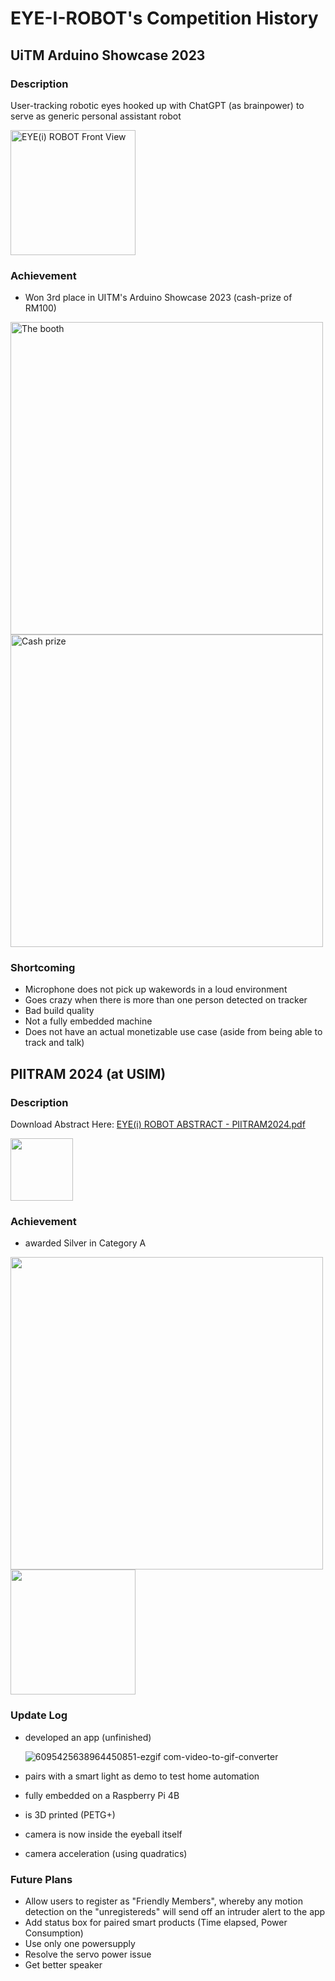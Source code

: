 # EYE-I-ROBOT's Competition History

## UiTM Arduino Showcase 2023

### Description
User-tracking robotic eyes hooked up with ChatGPT (as brainpower) to serve as generic personal assistant robot

<img width="200" alt="EYE(i) ROBOT Front View" src="https://github.com/sxfrul/EYE-I-ROBOT/assets/44408869/d1129880-a669-4e4d-9dc2-bc0b882b5f18">

### Achievement
- Won 3rd place in UITM's Arduino Showcase 2023 (cash-prize of RM100)

<img alt="The booth" src="https://github.com/sxfrul/EYE-I-ROBOT/assets/44408869/4cb538b7-96b2-477a-8499-15483191adfd" width="500" height="auto">
<img alt="Cash prize" src="https://github.com/sxfrul/EYE-I-ROBOT/assets/44408869/0d9d6518-53f1-4785-84a0-59b091373b7d" width=500">

### Shortcoming
- Microphone does not pick up wakewords in a loud environment
- Goes crazy when there is more than one person detected on tracker
- Bad build quality
- Not a fully embedded machine
- Does not have an actual monetizable use case (aside from being able to track and talk)

## PIITRAM 2024 (at USIM)

### Description
Download Abstract Here:
[EYE(i) ROBOT ABSTRACT - PIITRAM2024.pdf](https://github.com/sxfrul/EYE-I-ROBOT/files/14393279/EYE.i.ROBOT.ABSTRACT.-.PIITRAM2024.1.pdf)

<img src="https://github.com/sxfrul/EYE-I-ROBOT/assets/44408869/f0701f14-698f-42ee-aa6d-6483e16673dd" width="100">

### Achievement
- awarded Silver in Category A

<img src="https://github.com/sxfrul/EYE-I-ROBOT/assets/44408869/9ad52ce4-22c5-477f-9243-ce44b71af981" width="500">
<img src="https://github.com/sxfrul/EYE-I-ROBOT/assets/44408869/eed71928-54a6-41f3-9a02-facc9cd098de" width="200">

### Update Log
- developed an app (unfinished)

  ![6095425638964450851-ezgif com-video-to-gif-converter](https://github.com/sxfrul/EYE-I-ROBOT/assets/44408869/d7a42cb5-03e3-43d8-a0ee-2665e0a20a9e)
- pairs with a smart light as demo to test home automation
- fully embedded on a Raspberry Pi 4B
- is 3D printed (PETG+)
- camera is now inside the eyeball itself
- camera acceleration (using quadratics)

### Future Plans
- Allow users to register as "Friendly Members", whereby any motion detection on the "unregistereds" will send off an intruder alert to the app
- Add status box for paired smart products (Time elapsed, Power Consumption)
- Use only one powersupply
- Resolve the servo power issue
- Get better speaker



